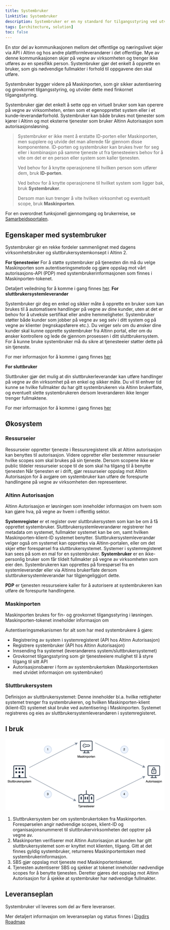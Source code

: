 ```yaml
---
title: Systembruker
linktitle: Systembruker
description: Systembruker er en ny standard for tilgangsstyring ved utveksling av data mellom sluttbruker (for eksempel regnskapsfører), sluttbrukersystem (for eksempel regnskapssystem) og offentlig sektor (for eksempel Skatteetaten) som overtar for dagens virksomhetsbruker.
tags: [architecture, solution]
toc: false
---
```


En stor del av kommunikasjonen mellom det offentlige og næringslivet skjer via API i Altinn og hos andre plattformleverandører i det offentlige. Mye av denne kommunikasjonen skjer på vegne av virksomheten og trenger ikke utføres av en spesifikk person.
Systembruker gjør det enkelt å opprette en bruker, som gis nødvendige fullmakter i forhold til oppgavene den skal utføre.

Systembruker bygger videre på Maskinporten, som gir sikker autentisering og grovkornet tilgangsstyring, og utvider dette med finkornet tilgangsstyring.

Systembruker gjør det enkelt å sette opp en virtuell bruker som kan operere på vegne av virksomheten, enten som et egenopprettet system eller i et kunde–leverandørforhold.
Systembruker kan både brukes mot tjenester som kjører i Altinn og mot eksterne tjenester som bruker Altinn Autorisasjon som autorisasjonsløsning.

> Systembruker er ikke ment å erstatte ID-porten eller Maskinporten, men supplere og utvide det man allerede får gjennom disse komponentene.
> ID-porten og systembruker kan brukes hver for seg eller i kombinasjon på samme tjeneste ut fra tjenesteeiers behov for å vite om det er en person eller system som kaller tjenesten.
>
> Ved behov for å knytte operasjonene til hvilken person som utfører dem, bruk **ID-porten**.
>
> Ved behov for å knytte operasjonene til hvilket system som ligger bak, bruk **Systembruker**.
>
> Dersom man kun trenger å vite hvilken virksomhet og eventuelt scope, bruk **Maskinporten**.

For en overordnet funksjonell gjennomgang og brukerreise, se [Samarbeidsportalen](https://samarbeid.digdir.no/altinn/systembruker/2542).

## Egenskaper med systembruker

Systembruker gir en rekke fordeler sammenlignet med dagens virksomhetsbruker og sluttbrukersystemkonsept i Altinn 2.

**For tjenesteeier**
For å støtte systembruker på tjenesten din må du velge Maskinporten som autentiseringsmetode og gjøre oppslag mot vårt autorisasjons-API (PDP) med systembrukerinformasjonen som finnes i Maskinporten-tokenet.

Detaljert veiledning for å komme i gang finnes [her](./../../guides/resource-owner/system-user/).
**For sluttbrukersystemleverandør**

Systembruker gir deg en enkel og sikker måte å opprette en bruker som kan brukes til å automatisere handlinger på vegne av dine kunder, uten at det er behov for å utveksle sertifikat eller andre hemmeligheter.
Systembruker støtter både kunder som jobber på vegne av seg selv i ditt system og på vegne av klienter (regnskapsførere etc.).
Du velger selv om du ønsker dine kunder skal kunne opprette systembruker fra Altinn portal, eller om du ønsker kontrollere og lede de gjennom prosessen i ditt sluttbrukersystem.
For å kunne bruke systembruker må du sikre at tjenesteeier støtter dette på sin tjeneste.

<!--Beskriv støtte i apps-->

For mer informasjon for å komme i gang finnes [her](./../../guides/system-vendor/system-user/)

**For sluttbruker**

Sluttbruker gjør det mulig at din sluttbrukerleverandør kan utføre handlinger på vegne av din virksomhet på en enkel og sikker måte.
Du vil til enhver tid kunne se hvilke fullmakter du har gitt systembrukeren via Altinn brukerflate, og eventuelt slette systembrukeren dersom leverandøren ikke lenger trenger fullmaktene.

For mer informasjon for å komme i gang finnes [her](./../../guides/end-user/system-user/)

## Økosystem

### Ressurseier

Ressurseier oppretter tjeneste i Ressursregisteret slik at Altinn autorisasjon kan benyttes til autorisasjon.
Videre oppretter eller bestemmer ressurseier hvilke scopes som skal brukes på sin tjeneste.
Dersom scopene ikke er public tildeler ressurseier scope til de som skal ha tilgang til å benytte tjenesten
Når tjenesten er i drift, gjør ressurseier oppslag mot Altinn Autorisasjon for å avgjøre om systembruker kan utføre de forespurte handlingene på vegne av virksomheten den representerer.

### Altinn Autorisasjon

Altinn Autorisasjon er løsningen som inneholder informasjon om hvem som kan gjøre hva, på vegne av hvem i offentlig sektor.

**Systemregister** er et register over sluttbrukersystem som kan be om å få opprettet systembruker.
Sluttbrukersystemleverandører registrerer her metadata om systemet, fullmakter systemet kan be om, samt hvilken Maskinporten-klient-ID systemet benytter.
Sluttbrukersystemleverandør velger også om systemet kan opprettes via Altinn-portalen, eller om det skjer etter forespørsel fra sluttbrukersystemet.
Systemer i systemregisteret kan sees på som en mal for en systembruker.
**Systembruker** er en ikke-personlig bruker som får tildelt fullmakter på vegne av virksomheten som eier den.
Systembrukeren kan opprettes på forespørsel fra en systemleverandør eller via Altinns brukerflate dersom sluttbrukersystemleverandør har tilgjengeliggjort dette.

**PDP** er tjenesten ressurseiere kaller for å autorisere at systembrukeren kan utføre de forespurte handlingene.

### Maskinporten

Maskinporten brukes for fin- og grovkornet tilgangsstyring i løsningen. Maskinporten-tokenet inneholder informasjon om

Autentiseringsmekanismen for alt som har med systembrukere å gjøre:

- Registrering av system i systemregisteret (API hos Altinn Autorisasjon)
- Registrere systembruker (API hos Altinn Autorisasjon)
- Innsending fra systemet (leverandørens system/sluttbrukersystemet)
- Grovkornet tilgangsstyring som gir tjenesteeiere mulighet til å styre tilgang til sitt API
- Autorisasjonsbærer i form av systembrukertoken (Maskinportentoken med utvidet informasjon om systembruker)

### Sluttbrukersystem

Definisjon av sluttbrukersystemet: Denne inneholder bl.a. hvilke rettigheter systemet trenger fra systembrukeren, og hvilken Maskinporten-klient (klient-ID) systemet skal bruke ved autentisering i Maskinporten.
Systemet registreres og eies av sluttbrukersystemleverandøren i systemregisteret.

## I bruk

![Concept](runtime.png)

1. Sluttbrukersystem ber om systembrukertoken fra Maskinporten. Forespørselen angir nødvendige scopes, klient-ID og organisasjonsnummeret til sluttbrukervirksomheten det opptrer på vegne av.
2. Maskinporten verifiserer mot Altinn Autorisasjon at kunden har gitt sluttbrukersystemet som er knyttet mot klienten, tilgang. Gitt at det finnes gyldig systembruker, returneres Maskinportentoken med systembrukerinformasjon.
3. SBS gjør oppslag mot tjeneste med Maskinportentokenet.
4. Tjenesten autentiserer SBS og sjekker at tokenet inneholder nødvendige scopes for å benytte tjenesten. Deretter gjøres det oppslag mot Altinn Autorisasjon for å sjekke at systembruker har nødvendige fullmakter.

## Leveranseplan

Systembruker vil leveres som del av flere leveranser.

Mer detaljert informasjon om leveranseplan og status finnes i [Digdirs Roadmap](https://github.com/digdir/roadmap/issues/284)
